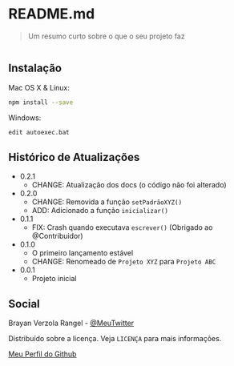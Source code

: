 # README.md
> Um resumo curto sobre o que o seu projeto faz

![]()

## Instalação

Mac OS X & Linux:

```sh
npm install --save
```

Windows:

```sh
edit autoexec.bat
```


## Histórico de Atualizações

* 0.2.1
    * CHANGE: Atualização dos docs (o código não foi alterado)
* 0.2.0
    * CHANGE: Removida a função `setPadrãoXYZ()`
    * ADD: Adicionado a função `inicializar()`
* 0.1.1
    * FIX: Crash quando executava `escrever()` (Obrigado ao @Contribuidor)
* 0.1.0
    * O primeiro lançamento estável
    * CHANGE: Renomeado de `Projeto XYZ` para `Projeto ABC`
* 0.0.1
    * Projeto inicial


## Social

Brayan Verzola Rangel - [@MeuTwitter](https://twitter.com/AizenSosuke3924)

Distribuído sobre a licença. Veja `LICENÇA` para mais informações.

[Meu Perfil do Github](https://github.com/KinYoshimura)
